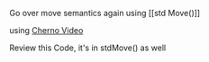 Go over move semantics again using
[[std Move()]]

using [Cherno Video](https://www.youtube.com/watch?v=ehMg6zvXuMY)

Review this Code, it's in stdMove() as well